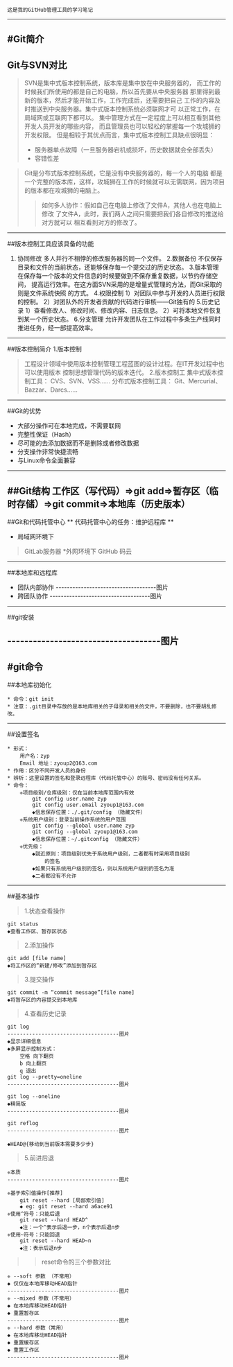 ```
这是我的GitHub管理工具的学习笔记
```
---------------------------------------
#Git简介
---------------------------------------
## Git与SVN对比
>	SVN是集中式版本控制系统，版本库是集中放在中央服务器的，
> 而工作的时候我们所使用的都是自己的电脑，所以首先要从中央服务器
> 那里得到最新的版本，然后才能开始工作，工作完成后，还需要把自己
> 工作的内容及时推送到中央服务器。集中式版本控制系统必须联网才可
> 以正常工作，在局域网或互联网下都可以。
> 	集中管理方式在一定程度上可以相互看到其他开发人员开发的哪些内容，
> 而且管理员也可以轻松的掌握每一个攻城狮的开发权限。
> 	但是相较于其优点而言，集中式版本控制工具缺点很明显：
>	* 服务器单点故障（一旦服务器宕机或损坏，历史数据就会全部丢失）
>	* 容错性差

> 	Git是分布式版本控制系统，它是没有中央服务器的，每一个人的电脑
> 都是一个完整的版本库，这样，攻城狮在工作的时候就可以无需联网，因为项目
> 的版本都在攻城狮的电脑上。
> 	>如何多人协作：假如自己在电脑上修改了文件A，其他人也在电脑上修改
> 	>了文件A，此时，我们两人之间只需要把我们各自修改的推送给对方就可以
> 	>相互看到对方的修改了。
---------------------------------------
##版本控制工具应该具备的功能
1. 协同修改
	多人并行不相悖的修改服务器的同一个文件。
2.数据备份
	不仅保存目录和文件的当前状态，还能够保存每一个提交过的历史状态。
3.版本管理
	在保存每一个版本的文件信息的时候要做到不保存重复数据，以节约存储空间，
提高运行效率。在这方面SVN采用的是增量式管理的方法，而Git采取的则是文件系统快照
的方式。
4.权限控制
	1）对团队中参与开发的人员进行权限的控制。
	2）对团队外的开发者贡献的代码进行审核——Git独有的
5.历史记录
	1）查看修改人、修改时间、修改内容、日志信息。
	2）可将本地文件恢复到某一个历史状态。
6.分支管理
	允许开发团队在工作过程中多条生产线同时推进任务，经一部提高效率。
---------------------------------------
##版本控制简介
1.版本控制
> 工程设计领域中使用版本控制管理工程蓝图的设计过程。在IT开发过程中也可以使用版本
> 控制思想管理代码的版本迭代。
2.版本控制工
> 集中式版本控制工具：
>	CVS、SVN、VSS……
> 分布式版本控制工具：
> 	Git、Mercurial、Bazzar、Darcs……
---------------------------------------
##Git的优势
* 大部分操作可在本地完成，不需要联网
* 完整性保证（Hash）
* 尽可能的去添加数据而不是删除或者修改数据
* 分支操作非常快捷流畅
* 与Linux命令全面兼容
---------------------------------------
##Git结构
工作区（写代码）=>git add=>暂存区（临时存储）=>git commit=>本地库（历史版本）
---------------------------------------
##Git和代码托管中心
** 代码托管中心的任务：维护远程库 **
* 局域网环境下
> GitLab服务器
*外网环境下
> GitHub
> 码云
---------------------------------------
##本地库和远程库
* 团队内部协作
------------------------------------图片
* 跨团队协作
------------------------------------图片
---------------------------------------
##git安装

------------------------------------图片
---------------------------------------
#git命令
---------------------------------------
##本地库初始化
```
* 命令：git init
* 注意：.git目录中存放的是本地库相关的子母录和相关的文件，不要删除，也不要胡乱修改。
```
---------------------------------------
##设置签名
```
* 形式：
	用户名：zyp
	Email 地址：zyoup2@163.com
* 作用：区分不同开发人员的身份 
* 辨析：这里设置的签名和登录远程库（代码托管中心）的账号、密码没有任何关系。
* 命令：
	❈项目级别/仓库级别：仅在当前本地库范围内有效
		git config user.name zyp
		git config user.email zyoup1@163.com
		◆信息保存位置：./.git/config （隐藏文件）
	❈系统用户级别：登录当前操作系统的用户范围
		git config --global user.name zyp
		git config --global zyoup1@163.com
		◆信息保存位置：~/.gitconfig （隐藏文件）
	❈优先级：
		◆就近原则：项目级别优先于系统用户级别，二者都有时采用项目级别
			的签名
		◆如果只有系统用户级别的签名，则以系统用户级别的签名为准
		◆二者都没有不允许 
```
---------------------------------------
##基本操作
> 1.状态查看操作
```
git status
◆查看工作区、暂存区状态
```
> 2.添加操作 
```
git add [file name]
◆将工作区的“新建/修改”添加到暂存区
```
> 3.提交操作
```
git commit -m “commit message”[file name]
◆将暂存区的内容提交到本地库
```
> 4.查看历史记录
```
git log
------------------------------------图片
◆显示详细信息
◆多屏显示控制方式：
	空格 向下翻页
	b 向上翻页
	q 退出
git log --pretty=oneline
------------------------------------图片

git log --oneline
◆精简版
------------------------------------图片

git reflog
------------------------------------图片

◆HEAD@{移动到当前版本需要多少步}
```
> 5.前进后退
```
❈本质
------------------------------------图片

❈基于索引值操作[推荐]
	git reset --hard [局部索引值]
	◆ eg: git reset --hard a6ace91
❈使用^符号：只能后退
	git reset --hard HEAD^
	◆注：一个^表示后退一步，n个表示后退n步
❈使用~符号：只能回退
	git reset --hard HEAD~n
	◆注：表示后退n步
```
>>reset命令的三个参数对比
```
❈ --soft 参数 （不常用）
◆ 仅仅在本地库移动HEAD指针
------------------------------------图片
❈ --mixed 参数（不常用）
◆ 在本地库移动HEAD指针
◆ 重置暂存区
------------------------------------图片
❈ --hard 参数（常用）
◆ 在本地库移动HEAD指针
◆ 重置缓存区
◆ 重置工作区
------------------------------------图片
```
